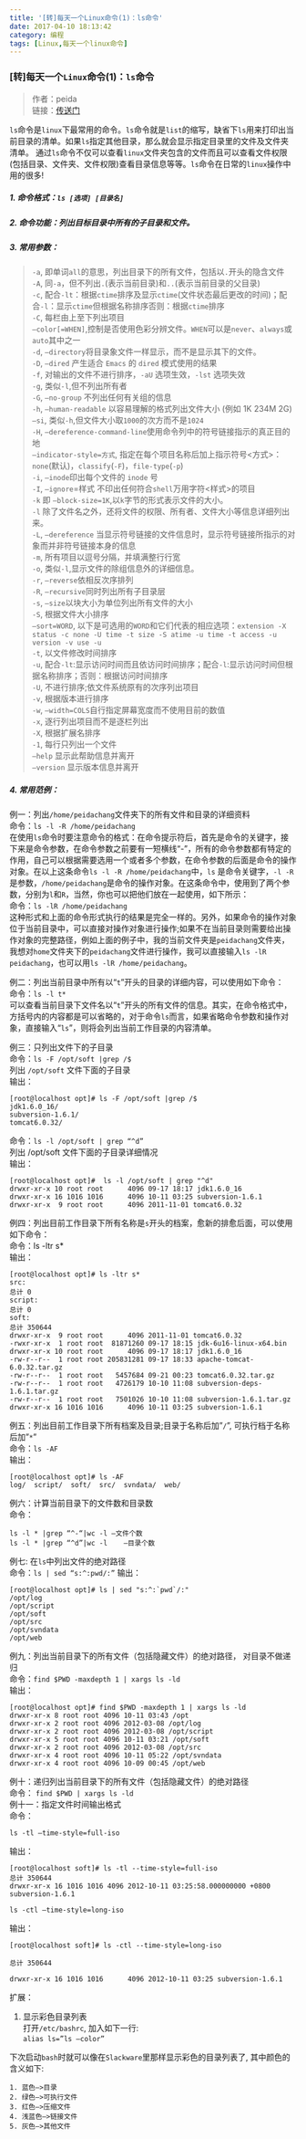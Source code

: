 ```yaml
---
title: '[转]每天一个Linux命令(1)：ls命令'
date: 2017-04-10 18:13:42
category: 编程
tags: [Linux,每天一个linux命令]
---
```

### [转]每天一个`Linux`命令(1)：`ls`命令

>作者：peida  
>链接：[传送门](http://www.cnblogs.com/peida/archive/2012/10/23/2734829.html)

`ls`命令是`linux`下最常用的命令。`ls`命令就是`list`的缩写，缺省下`ls`用来打印出当前目录的清单。如果`ls`指定其他目录，那么就会显示指定目录里的文件及文件夹清单。 通过`ls`命令不仅可以查看`linux`文件夹包含的文件而且可以查看文件权限(包括目录、文件夹、文件权限)查看目录信息等等。`ls`命令在日常的`linux`操作中用的很多!


##### 1. 命令格式：`ls [选项] [目录名]`

##### 2. 命令功能：列出目标目录中所有的子目录和文件。

##### 3. 常用参数：

> `-a`, 即单词`all`的意思，列出目录下的所有文件，包括以`.`开头的隐含文件  
> `-A`, 同`-a`，但不列出`.`(表示当前目录)和`..`(表示当前目录的父目录)  
> `-c`, 配合`-lt`：根据`ctime`排序及显示`ctime`(文件状态最后更改的时间)；配合`-l`：显示`ctime`但根据名称排序否则：根据`ctime`排序  
> `-C`, 每栏由上至下列出项目  
> `–color[=WHEN]`,控制是否使用色彩分辨文件。`WHEN`可以是`never`、`always`或`auto`其中之一  
> `-d`, `–directory`将目录象文件一样显示，而不是显示其下的文件。  
> `-D`, `–dired` 产生适合 `Emacs` 的 `dired` 模式使用的结果  
> `-f`, 对输出的文件不进行排序，`-aU` 选项生效，`-lst` 选项失效  
> `-g`,  类似`-l`,但不列出所有者  
> `-G`, `–no-group` 不列出任何有关组的信息  
> `-h`, `–human-readable` 以容易理解的格式列出文件大小 (例如 1K 234M 2G)  
> `–si`,  类似`-h`,但文件大小取`1000`的次方而不是`1024`  
> `-H`, `–dereference-command-line`使用命令列中的符号链接指示的真正目的地  
> `–indicator-style=方式`, 指定在每个项目名称后加上指示符号<方式>：`none`(默认)，`classify`(`-F`)，`file-type`(`-p`)  
> `-i`, `–inode`印出每个文件的 `inode` 号  
> `-I`, `–ignore`=样式 不印出任何符合`shell`万用字符<样式>的项目  
> `-k` 即 `–block-size=1K`,以`k`字节的形式表示文件的大小。  
> `-l` 除了文件名之外，还将文件的权限、所有者、文件大小等信息详细列出来。  
> `-L`, `–dereference` 当显示符号链接的文件信息时，显示符号链接所指示的对象而并非符号链接本身的信息  
> `-m`, 所有项目以逗号分隔，并填满整行行宽  
> `-o`, 类似`-l`,显示文件的除组信息外的详细信息。  
> `-r`, `–reverse`依相反次序排列  
> `-R`, `–recursive`同时列出所有子目录层  
> `-s`, `–size`以块大小为单位列出所有文件的大小  
> `-S`, 根据文件大小排序  
> `–sort=WORD`, 以下是可选用的`WORD`和它们代表的相应选项：`extension -X status -c none -U time -t size -S atime -u time -t access -u version -v use -u`  
> `-t`, 以文件修改时间排序  
> `-u`, 配合`-lt`:显示访问时间而且依访问时间排序；配合`-l`:显示访问时间但根据名称排序；否则：根据访问时间排序  
> `-U`, 不进行排序;依文件系统原有的次序列出项目  
> `-v`, 根据版本进行排序  
> `-w`, `–width=COLS`自行指定屏幕宽度而不使用目前的数值  
> `-x`, 逐行列出项目而不是逐栏列出  
> `-X`, 根据扩展名排序  
> `-1`, 每行只列出一个文件  
> `–help` 显示此帮助信息并离开  
> `–version` 显示版本信息并离开


##### 4. 常用范例：

例一：列出`/home/peidachang`文件夹下的所有文件和目录的详细资料  
命令：`ls -l -R /home/peidachang`  
在使用`ls`命令时要注意命令的格式：在命令提示符后，首先是命令的关键字，接下来是命令参数，在命令参数之前要有一短横线“-”，所有的命令参数都有特定的作用，自己可以根据需要选用一个或者多个参数，在命令参数的后面是命令的操作对象。在以上这条命令`ls -l -R /home/peidachang`中，`ls` 是命令关键字，`-l -R`是参数，`/home/peidachang`是命令的操作对象。在这条命令中，使用到了两个参数，分别为`l`和`R`，当然，你也可以把他们放在一起使用，如下所示：  
命令：`ls -lR /home/peidachang`  
这种形式和上面的命令形式执行的结果是完全一样的。另外，如果命令的操作对象位于当前目录中，可以直接对操作对象进行操作;如果不在当前目录则需要给出操作对象的完整路径，例如上面的例子中，我的当前文件夹是`peidachang`文件夹，我想对`home`文件夹下的`peidachang`文件进行操作，我可以直接输入`ls -lR peidachang`，也可以用`ls -lR /home/peidachang`。

例二：列出当前目录中所有以“`t`”开头的目录的详细内容，可以使用如下命令：  
命令：`ls -l t*`  
可以查看当前目录下文件名以“`t`”开头的所有文件的信息。其实，在命令格式中，方括号内的内容都是可以省略的，对于命令`ls`而言，如果省略命令参数和操作对象，直接输入“`ls`”，则将会列出当前工作目录的内容清单。

例三：只列出文件下的子目录  
命令：`ls -F /opt/soft |grep /$`  
列出 `/opt/soft` 文件下面的子目录  
输出：
```
[root@localhost opt]# ls -F /opt/soft |grep /$
jdk1.6.0_16/
subversion-1.6.1/
tomcat6.0.32/
```
命令：`ls -l /opt/soft | grep “^d”`  
列出 /opt/soft 文件下面的子目录详细情况  
输出：
```
[root@localhost opt]#  ls -l /opt/soft | grep "^d"
drwxr-xr-x 10 root root      4096 09-17 18:17 jdk1.6.0_16
drwxr-xr-x 16 1016 1016      4096 10-11 03:25 subversion-1.6.1
drwxr-xr-x  9 root root      4096 2011-11-01 tomcat6.0.32
```

例四：列出目前工作目录下所有名称是`s`开头的档案，愈新的排愈后面，可以使用如下命令：  
命令：ls -ltr s*  
输出：
```
[root@localhost opt]# ls -ltr s*
src:
总计 0
script:
总计 0
soft:
总计 350644
drwxr-xr-x  9 root root      4096 2011-11-01 tomcat6.0.32
-rwxr-xr-x  1 root root  81871260 09-17 18:15 jdk-6u16-linux-x64.bin
drwxr-xr-x 10 root root      4096 09-17 18:17 jdk1.6.0_16
-rw-r--r--  1 root root 205831281 09-17 18:33 apache-tomcat-6.0.32.tar.gz
-rw-r--r--  1 root root   5457684 09-21 00:23 tomcat6.0.32.tar.gz
-rw-r--r--  1 root root   4726179 10-10 11:08 subversion-deps-1.6.1.tar.gz
-rw-r--r--  1 root root   7501026 10-10 11:08 subversion-1.6.1.tar.gz
drwxr-xr-x 16 1016 1016      4096 10-11 03:25 subversion-1.6.1
```

例五：列出目前工作目录下所有档案及目录;目录于名称后加”`/`”, 可执行档于名称后加”`*`”   
命令：`ls -AF`  
输出：
```
[root@localhost opt]# ls -AF
log/  script/  soft/  src/  svndata/  web/
```

例六：计算当前目录下的文件数和目录数  
命令：
```
ls -l * |grep “^-“|wc -l —文件个数
ls -l * |grep “^d”|wc -l    —目录个数
```

例七: 在`ls`中列出文件的绝对路径  
命令：`ls | sed “s:^:pwd/:”`
输出：
```
[root@localhost opt]# ls | sed "s:^:`pwd`/:"
/opt/log
/opt/script
/opt/soft
/opt/src
/opt/svndata
/opt/web
```

例九：列出当前目录下的所有文件（包括隐藏文件）的绝对路径， 对目录不做递归  
命令：`find $PWD -maxdepth 1 | xargs ls -ld`  
输出：
```
[root@localhost opt]# find $PWD -maxdepth 1 | xargs ls -ld
drwxr-xr-x 8 root root 4096 10-11 03:43 /opt
drwxr-xr-x 2 root root 4096 2012-03-08 /opt/log
drwxr-xr-x 2 root root 4096 2012-03-08 /opt/script
drwxr-xr-x 5 root root 4096 10-11 03:21 /opt/soft
drwxr-xr-x 2 root root 4096 2012-03-08 /opt/src
drwxr-xr-x 4 root root 4096 10-11 05:22 /opt/svndata
drwxr-xr-x 4 root root 4096 10-09 00:45 /opt/web
```

例十：递归列出当前目录下的所有文件（包括隐藏文件）的绝对路径  
命令： `find $PWD | xargs ls -ld`  
例十一：指定文件时间输出格式   
命令：
```
ls -tl –time-style=full-iso
```
输出：
```
[root@localhost soft]# ls -tl --time-style=full-iso
总计 350644
drwxr-xr-x 16 1016 1016 4096 2012-10-11 03:25:58.000000000 +0800 subversion-1.6.1
```
```
ls -ctl –time-style=long-iso
```
输出：
```
[root@localhost soft]# ls -ctl --time-style=long-iso
 
总计 350644
 
drwxr-xr-x 16 1016 1016      4096 2012-10-11 03:25 subversion-1.6.1
```

扩展：  
1. 显示彩色目录列表  
打开`/etc/bashrc`, 加入如下一行:  
`alias ls=”ls –color”`

下次启动`bash`时就可以像在`Slackware`里那样显示彩色的目录列表了, 其中颜色的含义如下:

    1. 蓝色–>目录
    2. 绿色–>可执行文件
    3. 红色–>压缩文件
    4. 浅蓝色–>链接文件
    5. 灰色–>其他文件
